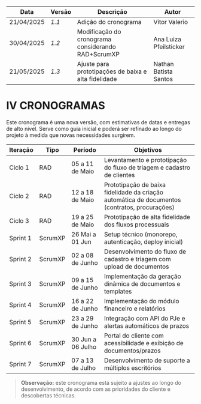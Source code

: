 | Data       | Versão | Descrição                          | Autor                    |
|------------|--------|------------------------------------|--------------------------|
| 21/04/2025 | *1.1*  | Adição do cronograma               | Vitor Valerio            |
| 30/04/2025 | *1.2*  | Modificação do cronograma considerando RAD+ScrumXP | Ana Luiza Pfeilsticker     |
| 21/05/2025 | *1.3*  | Ajuste para prototipações de baixa e alta fidelidade | Nathan Batista Santos    |


# IV CRONOGRAMAS

Este cronograma é uma nova versão, com estimativas de datas e entregas de alto nível. Serve como guia inicial e poderá ser refinado ao longo do projeto à medida que novas necessidades surgirem.


| Iteração   | Tipo     | Período              | Objetivos                                                                 |
|------------|----------|----------------------|---------------------------------------------------------------------------|
| Ciclo 1    | RAD      | 05 a 11 de Maio      | Levantamento e prototipação do fluxo de triagem e cadastro de clientes   |
| Ciclo 2    | RAD      | 12 a 18 de Maio      | Prototipação de baixa fidelidade da criação automática de documentos (contratos, procurações)|
| Ciclo 3    | RAD      | 19 a 25 de Maio      | Prototipação de alta fidelidade dos fluxos processuais       |
| Sprint 1   | ScrumXP  | 26 Mai a 01 Jun      | Setup técnico (monorepo, autenticação, deploy inicial)                   |
| Sprint 2   | ScrumXP  | 02 a 08 de Junho     | Desenvolvimento do fluxo de cadastro e triagem com upload de documentos |
| Sprint 3   | ScrumXP  | 09 a 15 de Junho     | Implementação da geração dinâmica de documentos e templates              |
| Sprint 4   | ScrumXP  | 16 a 22 de Junho     | Implementação do módulo financeiro e relatórios                          |
| Sprint 5   | ScrumXP  | 23 a 29 de Junho     | Integração com API do PJe e alertas automáticos de prazos                |
| Sprint 6   | ScrumXP  | 30 Jun a 06 Julho    | Portal do cliente com acessibilidade e exibição de documentos/prazos     |
| Sprint 7   | ScrumXP  | 07 a 13 de Julho     | Desenvolvimento de suporte a múltiplos escritórios                       |

> **Observação:** este cronograma está sujeito a ajustes ao longo do desenvolvimento, de acordo com as prioridades do cliente e descobertas técnicas.
